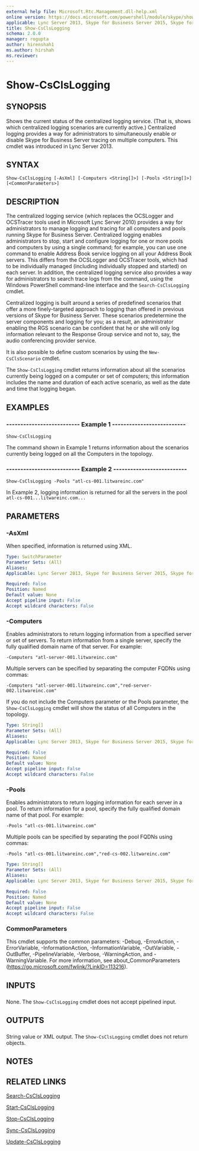 ```yaml
---
external help file: Microsoft.Rtc.Management.dll-help.xml
online version: https://docs.microsoft.com/powershell/module/skype/show-csclslogging
applicable: Lync Server 2013, Skype for Business Server 2015, Skype for Business Server 2019
title: Show-CsClsLogging
schema: 2.0.0
manager: rogupta
author: hirenshah1
ms.author: hirshah
ms.reviewer:
---
```


# Show-CsClsLogging

## SYNOPSIS
Shows the current status of the centralized logging service.
(That is, shows which centralized logging scenarios are currently active.) Centralized logging provides a way for administrators to simultaneously enable or disable Skype for Business Server tracing on multiple computers.
This cmdlet was introduced in Lync Server 2013.


## SYNTAX

```
Show-CsClsLogging [-AsXml] [-Computers <String[]>] [-Pools <String[]>] [<CommonParameters>]
```

## DESCRIPTION
The centralized logging service (which replaces the OCSLogger and OCSTracer tools used in Microsoft Lync Server 2010) provides a way for administrators to manage logging and tracing for all computers and pools running Skype for Business Server.
Centralized logging enables administrators to stop, start and configure logging for one or more pools and computers by using a single command; for example, you can use one command to enable Address Book service logging on all your Address Book servers.
This differs from the OCSLogger and OCSTracer tools, which had to be individually managed (including individually stopped and started) on each server.
In addition, the centralized logging service also provides a way for administrators to search trace logs from the command, using the Windows PowerShell command-line interface and the `Search-CsClsLogging` cmdlet.

Centralized logging is built around a series of predefined scenarios that offer a more finely-targeted approach to logging than offered in previous versions of Skype for Business Server.
These scenarios predetermine the server components and logging for you; as a result, an administrator enabling the RGS scenario can be confident that he or she will only log information relevant to the Response Group service and not to, say, the audio conferencing provider service.

It is also possible to define custom scenarios by using the `New-CsClsScenario` cmdlet.

The `Show-CsClsLogging` cmdlet returns information about all the scenarios currently being logged on a computer or set of computers; this information includes the name and duration of each active scenario, as well as the date and time that logging began.


## EXAMPLES

### -------------------------- Example 1 --------------------------
```
Show-CsClsLogging
```

The command shown in Example 1 returns information about the scenarios currently being logged on all the Computers in the topology.


### -------------------------- Example 2 --------------------------
```
Show-CsClsLogging -Pools "atl-cs-001.litwareinc.com"
```

In Example 2, logging information is returned for all the servers in the pool `atl-cs-001...litwareinc.com...`


## PARAMETERS

### -AsXml
When specified, information is returned using XML.

```yaml
Type: SwitchParameter
Parameter Sets: (All)
Aliases: 
Applicable: Lync Server 2013, Skype for Business Server 2015, Skype for Business Server 2019

Required: False
Position: Named
Default value: None
Accept pipeline input: False
Accept wildcard characters: False
```

### -Computers
Enables administrators to return logging information from a specified server or set of servers.
To return information from a single server, specify the fully qualified domain name of that server.
For example:

`-Computers "atl-server-001.litwareinc.com"`

Multiple servers can be specified by separating the computer FQDNs using commas:

`-Computers "atl-server-001.litwareinc.com","red-server-002.litwareinc.com"`

If you do not include the Computers parameter or the Pools parameter, the `Show-CsClsLogging` cmdlet will show the status of all Computers in the topology.


```yaml
Type: String[]
Parameter Sets: (All)
Aliases: 
Applicable: Lync Server 2013, Skype for Business Server 2015, Skype for Business Server 2019

Required: False
Position: Named
Default value: None
Accept pipeline input: False
Accept wildcard characters: False
```

### -Pools
Enables administrators to return logging information for each server in a pool.
To return information for a pool, specify the fully qualified domain name of that pool.
For example:

`-Pools "atl-cs-001.litwareinc.com"`

Multiple pools can be specified by separating the pool FQDNs using commas:

`-Pools "atl-cs-001.litwareinc.com","red-cs-002.litwareinc.com"`

```yaml
Type: String[]
Parameter Sets: (All)
Aliases: 
Applicable: Lync Server 2013, Skype for Business Server 2015, Skype for Business Server 2019

Required: False
Position: Named
Default value: None
Accept pipeline input: False
Accept wildcard characters: False
```

### CommonParameters
This cmdlet supports the common parameters: -Debug, -ErrorAction, -ErrorVariable, -InformationAction, -InformationVariable, -OutVariable, -OutBuffer, -PipelineVariable, -Verbose, -WarningAction, and -WarningVariable. For more information, see about_CommonParameters (https://go.microsoft.com/fwlink/?LinkID=113216).

## INPUTS

###  
None.
The `Show-CsClsLogging` cmdlet does not accept pipelined input.

## OUTPUTS

###  
String value or XML output.
The `Show-CsClsLogging` cmdlet does not return objects.

## NOTES

## RELATED LINKS

[Search-CsClsLogging](Search-CsClsLogging.md)

[Start-CsClsLogging](Start-CsClsLogging.md)

[Stop-CsClsLogging](Stop-CsClsLogging.md)

[Sync-CsClsLogging](Sync-CsClsLogging.md)

[Update-CsClsLogging](Update-CsClsLogging.md)

